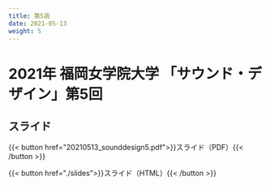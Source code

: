 ```yaml
---
title: 第5週
date: 2021-05-13
weight: 5
---
```



# 2021年 福岡女学院大学 「サウンド・デザイン」第5回

## スライド


{{< button href="20210513_sounddesign5.pdf">}}スライド（PDF）{{< /button >}}

{{< button href="./slides">}}スライド（HTML）{{< /button >}}

